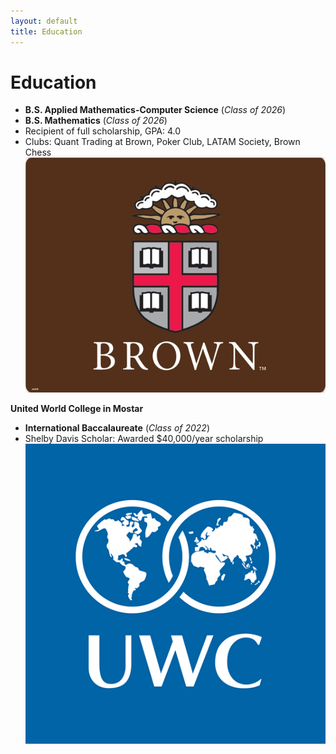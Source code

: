 ```yaml
---
layout: default
title: Education
---
```


# Education
- **B.S. Applied Mathematics-Computer Science** (_Class of 2026_)
- **B.S. Mathematics** (_Class of 2026_)
- Recipient of full scholarship, GPA: 4.0
- Clubs: Quant Trading at Brown, Poker Club, LATAM Society, Brown Chess
![Brown University Logo](/assets/images/Brown_Logo.jpeg)

**United World College in Mostar**
- **International Baccalaureate** (_Class of 2022_)
- Shelby Davis Scholar: Awarded $40,000/year scholarship
![UWC Logo](/assets/images/UWC_logo.png)

